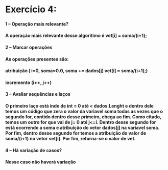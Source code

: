 # Exercício 4:


#### **1 – Operação mais relevante?**
#### A operação mais relevante desse algoritimo é  vet[i] = soma/(i+1);

#### **2 – Marcar operações**
#### As operações presentes são: 
#### atribuição ( i=0, soma=0.0, soma += dados[j] vet[i] = soma/(i+1);)
#### incremento (i++, j++)


#### **3 – Avaliar sequências e laços**
#### O primeiro laço está indo de int = 0 até < dados.Lenght e dentro dele temos um código que zera o valor da variavel soma todas as vezes que o segundo for, contido dentro desse primeiro, chega ao fim. Como citado, temos um outro for que vai de j= 0 até j<=i. Dentro desse segundo for está ocorrendo a soma e atribuição do vetor dados[j] na variavel soma. Por fim, dentro desse segundo for temos a atribuição do valor de soma/(i+1) no vetor vet[i]. Por fim, retorna-se o valor de vet.


#### **4 – Há variação de casos?**
#### Nesse caso não haverá variação 
